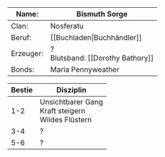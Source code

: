 | Name:     | Bismuth Sorge                       |
| --------- | ----------------------------------- |
| Clan:     | Nosferatu                           |
| Beruf:    | [[Buchladen\|Buchhändler]]          |
| Erzeuger: | ?<br>Blutsband: [[Dorothy Bathory]] |
| Bonds:    | Maria Pennyweather                  |

| Bestie | Disziplin                                              |
| ------ | ------------------------------------------------------ |
| 1-2    | Unsichtbarer Gang<br>Kraft steigern<br>Wildes Flüstern |
| 3-4    | ?                                                      |
| 5-6    | ?                                                      |
